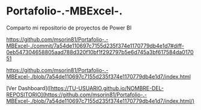 # Portafolio-.-MBExcel-.

Comparto mi repositorio de proyectos de Power BI

https://github.com/msorin81/Portafolio-.-MBExcel-./commit/7a54de110697c7155d235f374e1170779db4e1d7#diff-0eb547304658805aad788d320f10bf1f292797b5e6d745a3bf617584da017051

https://github.com/msorin81/Portafolio-.-MBExcel-./blob/7a54de110697c7155d235f374e1170779db4e1d7/index.html

[Ver Dashboard]([https://TU-USUARIO.github.io/NOMBRE-DEL-REPOSITORIO](https://github.com/msorin81/Portafolio-.-MBExcel-./blob/7a54de110697c7155d235f374e1170779db4e1d7/index.html/)
